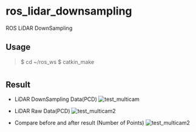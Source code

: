 # ros_lidar_downsampling
ROS LiDAR DownSampling

## Usage
  > $ cd ~/ros_ws
  > $ catkin_make
#
## Result
* LiDAR DownSampling Data(PCD)
![test_multicam](./image/lidar_downsampling)

* LiDAR Raw Data(PCD)
![test_multicam2](./image/lidar_raw)

* Compare before and after result (Number of Points)
![test_multicam2](./image/log)
#
